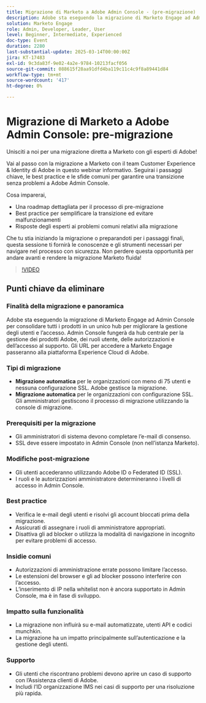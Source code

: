 ```yaml
---
title: Migrazione di Marketo a Adobe Admin Console - (pre-migrazione)
description: Adobe sta eseguendo la migrazione di Marketo Engage ad Admin Console per migliorare la gestione degli utenti. Scopri i tipi di migrazione automatica e automatica, i prerequisiti, le modifiche successive alla migrazione, le best practice, le insidie comuni e il supporto. Accedi alla registrazione della sessione sul sito web Experience League di Adobe.
solution: Marketo Engage
role: Admin, Developer, Leader, User
level: Beginner, Intermediate, Experienced
doc-type: Event
duration: 2280
last-substantial-update: 2025-03-14T00:00:00Z
jira: KT-17483
exl-id: 9c3da83f-9e02-4a2e-9784-10213facf056
source-git-commit: 088615f28aa91dfd4ba119c11c4c9f8a89441d84
workflow-type: tm+mt
source-wordcount: '417'
ht-degree: 0%

---
```


# Migrazione di Marketo a Adobe Admin Console: pre-migrazione

Unisciti a noi per una migrazione diretta a Marketo con gli esperti di Adobe!

Vai al passo con la migrazione a Marketo con il team Customer Experience &amp; Identity di Adobe in questo webinar informativo. Seguirai i passaggi chiave, le best practice e le sfide comuni per garantire una transizione senza problemi a Adobe Admin Console.

Cosa imparerai,

* Una roadmap dettagliata per il processo di pre-migrazione
* Best practice per semplificare la transizione ed evitare malfunzionamenti
* Risposte degli esperti ai problemi comuni relativi alla migrazione

Che tu stia iniziando la migrazione o preparandoti per i passaggi finali, questa sessione ti fornirà le conoscenze e gli strumenti necessari per navigare nel processo con sicurezza. Non perdere questa opportunità per andare avanti e rendere la migrazione Marketo fluida!

>[!VIDEO](https://video.tv.adobe.com/v/3449712/?learn=on&enablevpops)

## Punti chiave da eliminare

### Finalità della migrazione e panoramica

Adobe sta eseguendo la migrazione di Marketo Engage ad Admin Console per consolidare tutti i prodotti in un unico hub per migliorare la gestione degli utenti e l’accesso.  Admin Console fungerà da hub centrale per la gestione dei prodotti Adobe, dei ruoli utente, delle autorizzazioni e dell’accesso al supporto. Gli URL per accedere a Marketo Engage passeranno alla piattaforma Experience Cloud di Adobe.

### Tipi di migrazione

* **Migrazione automatica** per le organizzazioni con meno di 75 utenti e nessuna configurazione SSL. Adobe gestisce la migrazione.
* **Migrazione automatica** per le organizzazioni con configurazione SSL. Gli amministratori gestiscono il processo di migrazione utilizzando la console di migrazione.

### Prerequisiti per la migrazione

* Gli amministratori di sistema devono completare l’e-mail di consenso.
* SSL deve essere impostato in Admin Console (non nell’istanza Marketo).

### Modifiche post-migrazione

* Gli utenti accederanno utilizzando Adobe ID o Federated ID (SSL).
* I ruoli e le autorizzazioni amministratore determineranno i livelli di accesso in Admin Console.

### Best practice

* Verifica le e-mail degli utenti e risolvi gli account bloccati prima della migrazione.
* Assicurati di assegnare i ruoli di amministratore appropriati.
* Disattiva gli ad blocker o utilizza la modalità di navigazione in incognito per evitare problemi di accesso.

### Insidie comuni

* Autorizzazioni di amministrazione errate possono limitare l’accesso.
* Le estensioni del browser e gli ad blocker possono interferire con l’accesso.
* L’inserimento di IP nella whitelist non è ancora supportato in Admin Console, ma è in fase di sviluppo.

### Impatto sulla funzionalità

* La migrazione non influirà su e-mail automatizzate, utenti API e codici munchkin.
* La migrazione ha un impatto principalmente sull’autenticazione e la gestione degli utenti.

### Supporto

* Gli utenti che riscontrano problemi devono aprire un caso di supporto con l’Assistenza clienti di Adobe.
* Includi l’ID organizzazione IMS nei casi di supporto per una risoluzione più rapida.
